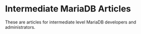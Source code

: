 
# Intermediate MariaDB Articles

These are articles for intermediate level MariaDB developers and administrators.

